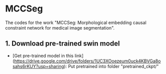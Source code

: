 # MCCSeg
The codes for the work "MCCSeg: Morphological embedding causal constraint network for medical image segmentation".

## 1. Download pre-trained swin model
* [Get pre-trained model in this link] (https://drive.google.com/drive/folders/1UC3XOoezeum0uck4KBVGa8osahs6rKUY?usp=sharing): Put pretrained into folder "pretrained_ckpt/"
